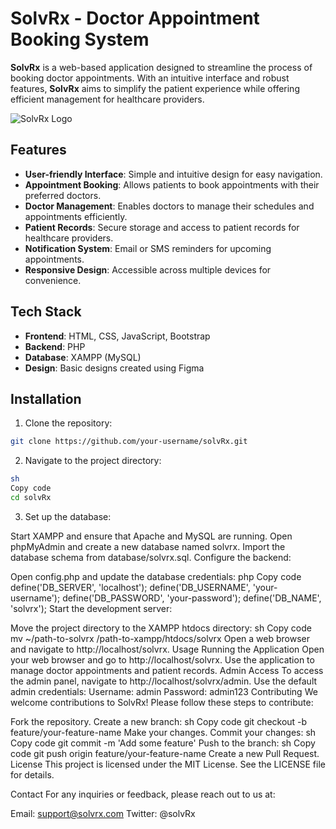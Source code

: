 # **SolvRx - Doctor Appointment Booking System**

**SolvRx** is a web-based application designed to streamline the process of booking doctor appointments. With an intuitive interface and robust features, **SolvRx** aims to simplify the patient experience while offering efficient management for healthcare providers.

![SolvRx Logo](link_to_logo_image)

## **Features**

- **User-friendly Interface**: Simple and intuitive design for easy navigation.
- **Appointment Booking**: Allows patients to book appointments with their preferred doctors.
- **Doctor Management**: Enables doctors to manage their schedules and appointments efficiently.
- **Patient Records**: Secure storage and access to patient records for healthcare providers.
- **Notification System**: Email or SMS reminders for upcoming appointments.
- **Responsive Design**: Accessible across multiple devices for convenience.

## **Tech Stack**

- **Frontend**: HTML, CSS, JavaScript, Bootstrap
- **Backend**: PHP
- **Database**: XAMPP (MySQL)
- **Design**: Basic designs created using Figma

## **Installation**

1. Clone the repository:

```bash
git clone https://github.com/your-username/solvRx.git
```
2. Navigate to the project directory:
```bash
sh
Copy code
cd solvRx
```
3. Set up the database:

Start XAMPP and ensure that Apache and MySQL are running.
Open phpMyAdmin and create a new database named solvrx.
Import the database schema from database/solvrx.sql.
Configure the backend:

Open config.php and update the database credentials:
php
Copy code
define('DB_SERVER', 'localhost');
define('DB_USERNAME', 'your-username');
define('DB_PASSWORD', 'your-password');
define('DB_NAME', 'solvrx');
Start the development server:

Move the project directory to the XAMPP htdocs directory:
sh
Copy code
mv ~/path-to-solvrx /path-to-xampp/htdocs/solvrx
Open a web browser and navigate to http://localhost/solvrx.
Usage
Running the Application
Open your web browser and go to http://localhost/solvrx.
Use the application to manage doctor appointments and patient records.
Admin Access
To access the admin panel, navigate to http://localhost/solvrx/admin.
Use the default admin credentials:
Username: admin
Password: admin123
Contributing
We welcome contributions to SolvRx! Please follow these steps to contribute:

Fork the repository.
Create a new branch:
sh
Copy code
git checkout -b feature/your-feature-name
Make your changes.
Commit your changes:
sh
Copy code
git commit -m 'Add some feature'
Push to the branch:
sh
Copy code
git push origin feature/your-feature-name
Create a new Pull Request.
License
This project is licensed under the MIT License. See the LICENSE file for details.

Contact
For any inquiries or feedback, please reach out to us at:

Email: support@solvrx.com
Twitter: @solvRx
